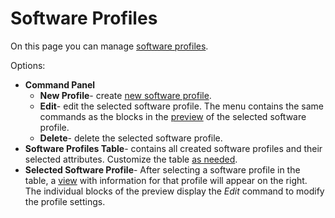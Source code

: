 # Software Profiles
 
On this page you can manage [software profiles](../../../../alvao-asset-management/software-management/software-profiles).
 
Options:
   
- **Command Panel**
    - **New Profile**- create [new software profile](software-profiles/create-profile).
    - **Edit**- edit the selected software profile. The menu contains the same commands as the blocks in the [preview](software-profiles/detail) of the selected software profile.
    - **Delete**- delete the selected software profile.
- **Software Profiles Table**- contains all created software profiles and their selected attributes. Customize the table [as needed](../../../../alvao-asset-management/working-with-tables).
- **Selected Software Profile**- After selecting a software profile in the table, a [view](software-profiles/detail) with information for that profile will appear on the right. The individual blocks of the preview display the *Edit* command to modify the profile settings.

